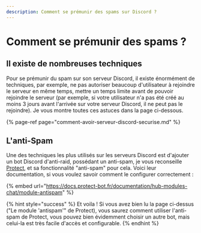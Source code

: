 ```yaml
---
description: Comment se prémunir des spams sur Discord ?
---
```


# Comment se prémunir des spams ?

## Il existe de nombreuses techniques

Pour se prémunir du spam sur son serveur Discord, il existe énormément de techniques, par exemple, ne pas autoriser beaucoup d'utilisateur à rejoindre le serveur en même temps, mettre un temps limite avant de pouvoir rejoindre le serveur \(par exemple, si votre utilisateur n'a pas été créé au moins 3 jours avant l'arrivée sur votre serveur Discord, il ne peut pas le rejoindre\). Je vous montre toutes ces astuces dans la page ci-dessous.

{% page-ref page="comment-avoir-serveur-discord-securise.md" %}

## L'anti-Spam

Une des techniques les plus utilisés sur les serveurs Discord est d'ajouter un bot Discord d'anti-raid, possédant un anti-spam, je vous reconseille [Protect](https://protect-bot.fr/), et sa fonctionnalité "anti-spam" pour cela. Voici leur documentation, si vous voulez savoir comment le configurer correctement :

{% embed url="https://docs.protect-bot.fr/documentation/hub-modules-chat/module-antispam" %}

{% hint style="success" %}
Et voila ! Si vous avez bien lu la page ci-dessus \("Le module 'antispam'" de Protect\), vous saurez comment utiliser l'anti-spam de Protect, vous pouvez bien évidemment choisir un autre bot, mais celui-la est très facile d'accès et configurable.
{% endhint %}



